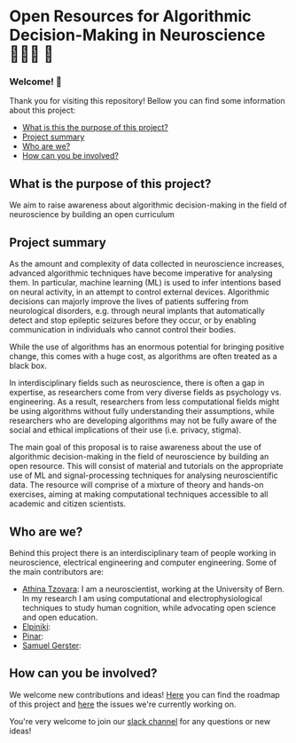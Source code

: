 # Open Resources for Algorithmic Decision-Making in Neuroscience  👩🏼‍🔬 🧠 

### Welcome! :confetti_ball:

Thank you for visiting this repository! Bellow you can find some information about this project:

* [What is this the purpose of this project?](#what-is-the-purpose-of-this-project)
* [Project summary](#project-summary)
* [Who are we?](#who-are-we)
* [How can you be involved?](#how-can-you-be-involved)

## What is the purpose of this project?
 
We aim to raise awareness about algorithmic decision-making in the field of neuroscience by building an open curriculum
 
## Project summary
 
As the amount and complexity of data collected in neuroscience increases, advanced algorithmic techniques have become imperative for analysing them. In particular, machine learning (ML) is used to infer intentions based on neural activity, in an attempt to control external devices. Algorithmic decisions can majorly improve the lives of patients suffering from neurological disorders, e.g. through neural implants that automatically detect and stop epileptic seizures before they occur, or by enabling communication in individuals who cannot control their bodies. 

While the use of algorithms has an enormous potential for bringing positive change, this comes with a huge cost, as algorithms are often treated as a black box.

In interdisciplinary fields such as neuroscience, there is often a gap in expertise, as researchers come from very diverse fields as psychology vs. engineering. As a result, researchers from less computational  fields might be using algorithms without fully understanding their assumptions, while researchers who are developing algorithms may not be fully aware of the social and ethical implications of their use (i.e. privacy, stigma).

The main goal of this proposal is to raise awareness about the use of algorithmic decision-making in the field of neuroscience by building an open resource. This will consist of material and tutorials on the appropriate use of ML and signal-processing techniques for analysing neuroscientific data. The resource will comprise of a mixture of theory and hands-on exercises, aiming at making computational techniques accessible to all academic and citizen scientists.
 
## Who are we?

Behind this project there is an interdisciplinary team of people working in neuroscience, electrical engineering and computer engineering. Some of the main contributors are:
* [Athina Tzovara](https://ccneuro.github.io/): I am a neuroscientist, working at the University of Bern. In my research I am using computational and electrophysiological techniques to study human cognition, while advocating open science and open education.
* [Elpiniki]():
* [Pinar]():
* [Samuel Gerster]():

## How can you be involved?
We welcome new contributions and ideas! [Here](https://github.com/aath0/AlgorithmsNeuroscience/issues/1) you can find the roadmap of this project and [here](https://github.com/aath0/AlgorithmsNeuroscience/issues) the issues we're currently working on.

You're very welcome to join our [slack channel](https://ccneurogroup.slack.com) for any questions or new ideas!
